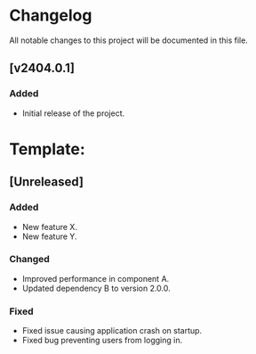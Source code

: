 # Changelog

All notable changes to this project will be documented in this file.
## [v2404.0.1]
### Added
- Initial release of the project.


# Template:
## [Unreleased]

### Added
- New feature X.
- New feature Y.

### Changed
- Improved performance in component A.
- Updated dependency B to version 2.0.0.

### Fixed
- Fixed issue causing application crash on startup.
- Fixed bug preventing users from logging in.

